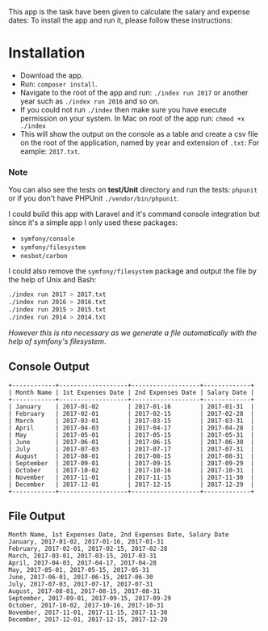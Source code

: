 This app is the task have been given to calculate the salary and expense dates:
To install the app and run it, please follow these instructions:

# Installation

- Download the app.
- Run: `composer install`.
- Navigate to the root of the app and run: `./index run 2017` or another year such as `./index run 2016` and so on.
- If you could not run `./index` then make sure you have execute permission on your system. In Mac on root of the app run: `chmod +x ./index`
- This will show the output on the console as a table and create a csv file on the root of the application, named by year and extension of `.txt`: For eample: `2017.txt`.

### Note

You can also see the tests on **test/Unit** directory and run the tests: `phpunit` or if you don't have PHPUnit `./vendor/bin/phpunit`.

I could build this app with Laravel and it's command console integration but since it's a simple app I only used these packages:

- `symfony/console`
- `symfony/filesystem`
- `nesbot/carbon` 

I could also remove the `symfony/filesystem` package and output the file by the help of Unix and Bash: 

```bash
./index run 2017 > 2017.txt
./index run 2016 > 2016.txt
./index run 2015 > 2015.txt
./index run 2014 > 2014.txt
``` 

_However this is nto necessary as we generate a file automatically with the help of symfony's filesystem_.

## Console Output

```
+------------+-------------------+-------------------+-------------+
| Month Name | 1st Expenses Date | 2nd Expenses Date | Salary Date |
+------------+-------------------+-------------------+-------------+
| January    | 2017-01-02        | 2017-01-16        | 2017-01-31  |
| February   | 2017-02-01        | 2017-02-15        | 2017-02-28  |
| March      | 2017-03-01        | 2017-03-15        | 2017-03-31  |
| April      | 2017-04-03        | 2017-04-17        | 2017-04-28  |
| May        | 2017-05-01        | 2017-05-15        | 2017-05-31  |
| June       | 2017-06-01        | 2017-06-15        | 2017-06-30  |
| July       | 2017-07-03        | 2017-07-17        | 2017-07-31  |
| August     | 2017-08-01        | 2017-08-15        | 2017-08-31  |
| September  | 2017-09-01        | 2017-09-15        | 2017-09-29  |
| October    | 2017-10-02        | 2017-10-16        | 2017-10-31  |
| November   | 2017-11-01        | 2017-11-15        | 2017-11-30  |
| December   | 2017-12-01        | 2017-12-15        | 2017-12-29  |
+------------+-------------------+-------------------+-------------+
```

## File Output

```
Month Name, 1st Expenses Date, 2nd Expenses Date, Salary Date
January, 2017-01-02, 2017-01-16, 2017-01-31 
February, 2017-02-01, 2017-02-15, 2017-02-28 
March, 2017-03-01, 2017-03-15, 2017-03-31 
April, 2017-04-03, 2017-04-17, 2017-04-28 
May, 2017-05-01, 2017-05-15, 2017-05-31 
June, 2017-06-01, 2017-06-15, 2017-06-30 
July, 2017-07-03, 2017-07-17, 2017-07-31 
August, 2017-08-01, 2017-08-15, 2017-08-31 
September, 2017-09-01, 2017-09-15, 2017-09-29 
October, 2017-10-02, 2017-10-16, 2017-10-31 
November, 2017-11-01, 2017-11-15, 2017-11-30 
December, 2017-12-01, 2017-12-15, 2017-12-29 
```